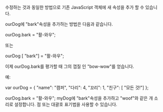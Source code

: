 수정하는 것과 동일한 방법으로 기존 JavaScript 객체에 새 속성을 추가 할 수 있습니다.

ourDog에 "bark"속성을 추가하는 방법은 다음과 같습니다.

ourDog.bark = "활-와우";

또는

ourDog [ "bark"] = "활-와우";

이제 ourDog.bark를 평가할 때 그의 껍질 인 "bow-wow"를 얻습니다.

예:

var ourDog = {
  "name": "캠퍼",
  "다리": 4,
  "꼬리": 1,
  "친구": [ "모든 것!"]
};

ourDog.bark = "활-와우";
myDog에 "bark"속성을 추가하고 "woof"와 같은 개 소리로 설정합니다. 점 또는 대괄호 표기법을 사용할 수 있습니다.